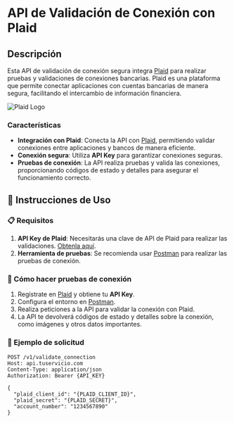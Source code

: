 # API de Validación de Conexión con Plaid

## Descripción

Esta API de validación de conexión segura integra [Plaid](https://plaid.com/) para realizar pruebas y validaciones de conexiones bancarias. Plaid es una plataforma que permite conectar aplicaciones con cuentas bancarias de manera segura, facilitando el intercambio de información financiera.

![Plaid Logo](https://plaid.com/favicon.ico)

### Características

- **Integración con Plaid**: Conecta la API con [Plaid](https://plaid.com/), permitiendo validar conexiones entre aplicaciones y bancos de manera eficiente.
- **Conexión segura**: Utiliza **API Key** para garantizar conexiones seguras.
- **Pruebas de conexión**: La API realiza pruebas y valida las conexiones, proporcionando códigos de estado y detalles para asegurar el funcionamiento correcto.

## 🚀 Instrucciones de Uso

### 📋 Requisitos

1. **API Key de Plaid**: Necesitarás una clave de API de Plaid para realizar las validaciones. [Obtenla aquí](https://plaid.com/docs/).
2. **Herramienta de pruebas**: Se recomienda usar [Postman](https://www.postman.com/) para realizar las pruebas de conexión.

### 🔧 Cómo hacer pruebas de conexión

1. Regístrate en [Plaid](https://plaid.com/) y obtiene tu **API Key**.
2. Configura el entorno en [Postman](https://www.postman.com/).
3. Realiza peticiones a la API para validar la conexión con Plaid.
4. La API te devolverá códigos de estado y detalles sobre la conexión, como imágenes y otros datos importantes.

### 📝 Ejemplo de solicitud

```http
POST /v1/validate_connection
Host: api.tuservicio.com
Content-Type: application/json
Authorization: Bearer {API_KEY}

{
  "plaid_client_id": "{PLAID_CLIENT_ID}",
  "plaid_secret": "{PLAID_SECRET}",
  "account_number": "1234567890"
}
